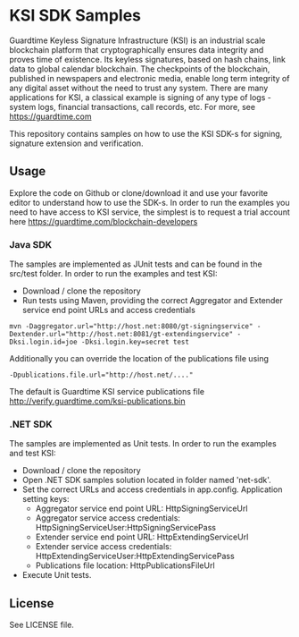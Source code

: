 # KSI SDK Samples
Guardtime Keyless Signature Infrastructure (KSI) is an industrial scale blockchain platform that cryptographically ensures data integrity and proves time of existence. Its keyless signatures, based on hash chains, link data to global calendar blockchain. The checkpoints of the blockchain, published in newspapers and electronic media, enable long term integrity of any digital asset without the need to trust any system. There are many applications for KSI, a classical example is signing of any type of logs - system logs, financial transactions, call records, etc. For more, see https://guardtime.com

This repository contains samples on how to use the KSI SDK-s for signing, signature extension and verification.
## Usage
Explore the code on Github or clone/download it and use your favorite editor to understand how to use the SDK-s. In order to run the examples you need to have access to KSI service, the simplest is to request a trial account here https://guardtime.com/blockchain-developers

### Java SDK
The samples are implemented as JUnit tests and can be found in the src/test folder. In order to run the examples and test KSI:
 - Download / clone the repository
 - Run tests using Maven, providing the correct Aggregator and Extender service end point URLs and access credentials

```
mvn -Daggregator.url="http://host.net:8080/gt-signingservice" -Dextender.url="http://host.net:8081/gt-extendingservice" -Dksi.login.id=joe -Dksi.login.key=secret test
```

Additionally you can override the location of the publications file using 
```
-Dpublications.file.url="http://host.net/...."
```
The default is Guardtime KSI service publications file http://verify.guardtime.com/ksi-publications.bin

### .NET SDK
The samples are implemented as Unit tests. In order to run the examples and test KSI:
 - Download / clone the repository
 - Open .NET SDK samples solution located in folder named 'net-sdk'.
 - Set the correct URLs and access credentials in app.config. Application setting keys:
   - Aggregator service end point URL: HttpSigningServiceUrl
   - Aggregator service access credentials: HttpSigningServiceUser:HttpSigningServicePass
   - Extender service end point URL: HttpExtendingServiceUrl
   - Extender service access credentials: HttpExtendingServiceUser:HttpExtendingServicePass
   - Publications file location: HttpPublicationsFileUrl
 - Execute Unit tests.
 
## License
See LICENSE file.